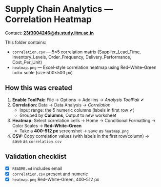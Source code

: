 # Supply Chain Analytics — Correlation Heatmap

Contact: **23f3004246@ds.study.iitm.ac.in**

This folder contains:
- `correlation.csv` — 5×5 correlation matrix (Supplier_Lead_Time, Inventory_Levels, Order_Frequency, Delivery_Performance, Cost_Per_Unit)
- `heatmap.png` — Excel-style correlation heatmap using Red–White–Green color scale (size 500×500 px)

## How this was created
1. **Enable ToolPak:** File → Options → Add-ins → *Analysis ToolPak* ✔
2. **Correlation:** Data → Data Analysis → *Correlation*  
   - Input range: the 5 numeric columns (labels in first row ✔)  
   - Grouped by **Columns**, Output to new worksheet
3. **Heatmap:** Select correlation cells → Home → Conditional Formatting → Color Scales → **Red–White–Green**  
   - Take a **400–512 px** screenshot → save as `heatmap.png`
4. **CSV:** Copy correlation values (with labels in the first row/column) → save as `correlation.csv`

## Validation checklist
- [x] `README.md` includes email
- [x] `correlation.csv` present and numeric
- [x] `heatmap.png` Red–White–Green, 400–512 px
